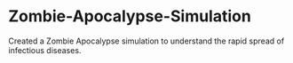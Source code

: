 # Zombie-Apocalypse-Simulation
Created a Zombie Apocalypse simulation to understand the rapid spread of infectious diseases.
